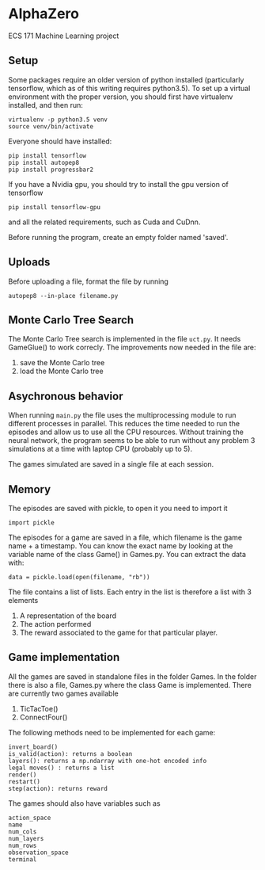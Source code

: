 # AlphaZero
ECS 171 Machine Learning project

## Setup

Some packages require an older version of python installed (particularly tensorflow, which as of this writing requires python3.5). To set up a virtual environment with the proper version, you should first have virtualenv installed, and then run:

    virtualenv -p python3.5 venv
    source venv/bin/activate

Everyone should have installed:
    
    pip install tensorflow
    pip install autopep8
    pip install progressbar2

If you have a Nvidia gpu, you should try to install the gpu version of tensorflow

    pip install tensorflow-gpu
and all the related requirements, such as Cuda and CuDnn.

Before running the program, create an empty folder named 'saved'.

## Uploads

Before uploading a file, format the file by running

    autopep8 --in-place filename.py
## Monte Carlo Tree Search
The Monte Carlo Tree search is implemented in the file `uct.py`. It needs GameGlue() to work correcly.
The improvements now needed in the file are:
1. save the Monte Carlo tree
2. load the Monte Carlo tree

## Asychronous behavior
When running `main.py` the file uses the multiprocessing module to run different processes in parallel. This reduces the time needed to run the episodes and allow us to use all the CPU resources. Without training the neural network, the program seems to be able to run without any problem 3 simulations at a time with laptop CPU (probably up to 5).

The games simulated are saved in a single file at each session.

## Memory

The episodes are saved with pickle, to open it you need to import it

    import pickle

The episodes for a game are saved in a file, which filename is the game name + a timestamp. You can know the exact name by looking at the variable name of the class Game() in Games.py. You can extract the data with:

    data = pickle.load(open(filename, "rb"))
    
The file contains a list of lists.
Each entry in the list is therefore a list with 3 elements
1. A representation of the board
2. The action performed
3. The reward associated to the game for that particular player.

## Game implementation
All the games are saved in standalone files in the folder Games. In the folder there is also a file, Games.py where the class Game is implemented. There are currently two games available
1. TicTacToe()
2. ConnectFour()

The following methods need to be implemented for each game:

    invert_board()
    is_valid(action): returns a boolean
    layers(): returns a np.ndarray with one-hot encoded info
    legal moves() : returns a list
    render()
    restart()
    step(action): returns reward
    
The games should also have variables such as

    action_space
    name
    num_cols
    num_layers
    num_rows
    observation_space
    terminal
